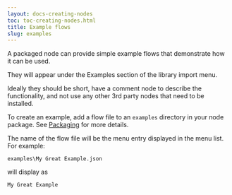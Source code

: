 ```yaml
---
layout: docs-creating-nodes
toc: toc-creating-nodes.html
title: Example flows
slug: examples
---
```


A packaged node can provide simple example flows that demonstrate how it can be used.

They will appear under the Examples section of the library import menu.

Ideally they should be short, have a comment node to describe the functionality, and not use
any other 3rd party nodes that need to be installed.

To create an example, add a flow file to an <code>examples</code> directory in your node package. See [Packaging](packaging) for more details.

The name of the flow file will be the menu entry displayed in the menu list. For example:

    examples\My Great Example.json

will display as

    My Great Example
